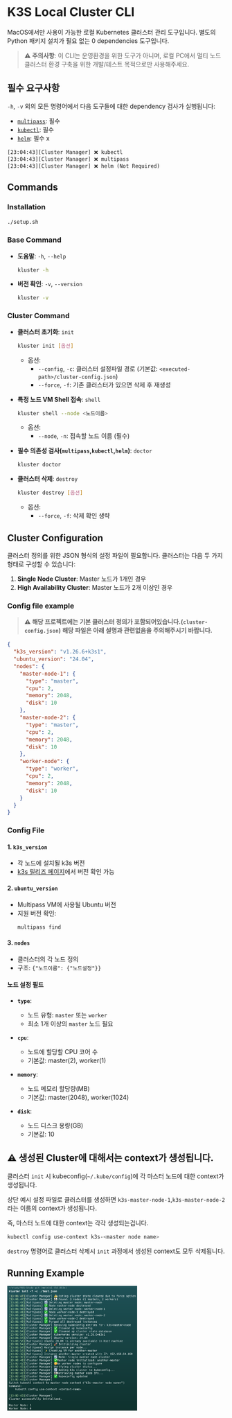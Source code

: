 # K3S Local Cluster CLI

MacOS에서만 사용이 가능한 로컬 Kubernetes 클러스터 관리 도구입니다. 별도의 Python 패키지 설치가 필요 없는 0 dependencies 도구입니다.

> **⚠️ 주의사항**: 이 CLI는 운영환경을 위한 도구가 아니며, 로컬 PC에서 멀티 노드 클러스터 환경 구축을 위한 개발/테스트 목적으로만 사용해주세요.

## 필수 요구사항

`-h`, `-v` 외의 모든 명령어에서 다음 도구들에 대한 dependency 검사가 실행됩니다:

- [`multipass`](https://canonical.com/multipass): 필수
- [`kubectl`](https://kubernetes.io/ko/docs/reference/kubectl/): 필수
- [`helm`](https://helm.sh/): 필수 x

```
[23:04:43][Cluster Manager] ❌ kubectl
[23:04:43][Cluster Manager] ❌ multipass
[23:04:43][Cluster Manager] ❌ helm (Not Required)
```

## Commands

### Installation

```bash
./setup.sh
```

### Base Command

- **도움말**: `-h`, `--help`

  ```bash
  kluster -h
  ```

- **버전 확인**: `-v`, `--version`
  ```bash
  kluster -v
  ```

### Cluster Command

- **클러스터 초기화**: `init`

  ```bash
  kluster init [옵션]
  ```

  - 옵션:
    - `--config`, `-c`: 클러스터 설정파일 경로 (기본값: `<executed-path>/cluster-config.json`)
    - `--force`, `-f`: 기존 클러스터가 있으면 삭제 후 재생성

- **특정 노드 VM Shell 접속**: `shell`

  ```bash
  kluster shell --node <노드이름>
  ```

  - 옵션:
    - `--node`, `-n`: 접속할 노드 이름 (필수)

- **필수 의존성 검사(`multipass`,`kubectl`,`helm`)**: `doctor`

  ```bash
  kluster doctor
  ```

- **클러스터 삭제**: `destroy`
  ```bash
  kluster destroy [옵션]
  ```
  - 옵션:
    - `--force`, `-f`: 삭제 확인 생략

## Cluster Configuration

클러스터 정의를 위한 JSON 형식의 설정 파일이 필요합니다. 클러스터는 다음 두 가지 형태로 구성할 수 있습니다:

1. **Single Node Cluster**: Master 노드가 1개인 경우
2. **High Availability Cluster**: Master 노드가 2개 이상인 경우

### Config file example

> **⚠️ 해당 프로젝트에는 기본 클러스터 정의가 포함되어있습니다.(`cluster-config.json`) 해당 파일은 아래 설명과 관련없음을 주의해주시기 바랍니다.**

```json
{
  "k3s_version": "v1.26.6+k3s1",
  "ubuntu_version": "24.04",
  "nodes": {
    "master-node-1": {
      "type": "master",
      "cpu": 2,
      "memory": 2048,
      "disk": 10
    },
    "master-node-2": {
      "type": "master",
      "cpu": 2,
      "memory": 2048,
      "disk": 10
    },
    "worker-node": {
      "type": "worker",
      "cpu": 2,
      "memory": 2048,
      "disk": 10
    }
  }
}
```

### Config File

#### 1. `k3s_version`

- 각 노드에 설치될 k3s 버전
- [k3s 릴리즈 페이지](https://github.com/k3s-io/k3s/releases)에서 버전 확인 가능

#### 2. `ubuntu_version`

- Multipass VM에 사용될 Ubuntu 버전
- 지원 버전 확인:
  ```bash
  multipass find
  ```

#### 3. `nodes`

- 클러스터의 각 노드 정의
- 구조: `{"노드이름": {"노드설정"}}`

#### 노드 설정 필드

- **`type`**:

  - 노드 유형: `master` 또는 `worker`
  - 최소 1개 이상의 `master` 노드 필요

- **`cpu`**:

  - 노드에 할당할 CPU 코어 수
  - 기본값: master(2), worker(1)

- **`memory`**:

  - 노드 메모리 할당량(MB)
  - 기본값: master(2048), worker(1024)

- **`disk`**:
  - 노드 디스크 용량(GB)
  - 기본값: 10

## ⚠️ 생성된 Cluster에 대해서는 context가 생성됩니다.

클러스터 `init` 시 kubeconfig(`~/.kube/config`)에 각 마스터 노드에 대한 context가 생성됩니다.

상단 예시 설정 파일로 클러스터를 생성하면 `k3s-master-node-1`,`k3s-master-node-2`라는 이름의 context가 생성됩니다.

즉, 마스터 노드에 대한 context는 각각 생성되는겁니다.

```bash
kubectl config use-context k3s-<master node name>
```

`destroy` 명령어로 클러스터 삭제시 `init` 과정에서 생성된 context도 모두 삭제됩니다.

## Running Example

<div style="display:flex">
  <img src="img/a.png" alt="a" width="300"/>
</div>
